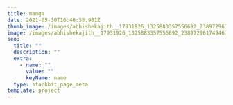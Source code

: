 ```yaml
---
title: manga
date: 2021-05-30T16:46:35.981Z
thumb_image: /images/abhishekajith__17931926_1325883357556692_2389729617494671360_n.jpg
image: /images/abhishekajith__17931926_1325883357556692_2389729617494671360_n.jpg
seo:
  title: ""
  description: ""
  extra:
    - name: ""
      value: ""
      keyName: name
  type: stackbit_page_meta
template: project
---
```

